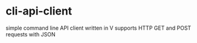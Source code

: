 # cli-api-client

simple command line API client written in V
supports HTTP GET and POST requests with JSON

